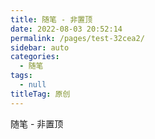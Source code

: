 ```yaml
---
title: 随笔 - 非置顶
date: 2022-08-03 20:52:14
permalink: /pages/test-32cea2/
sidebar: auto
categories: 
  - 随笔
tags: 
  - null
titleTag: 原创
---
```


随笔 - 非置顶